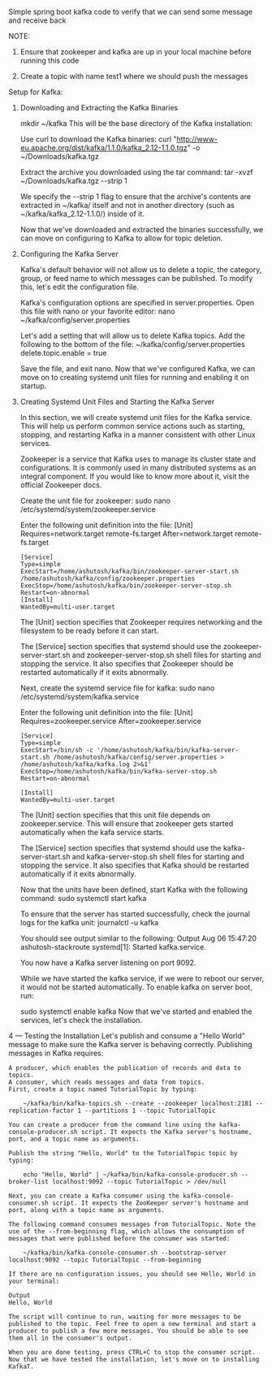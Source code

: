 Simple spring boot kafka code to verify that we can send some message and receive back 

NOTE: 

1.	Ensure that zookeeper and kafka are up in your local machine before running this code

2.	Create a topic with name test1 where we should push the messages







Setup for Kafka:


1.  Downloading and Extracting the Kafka Binaries

    mkdir ~/kafka
    This will be the base directory of the Kafka installation:

    Use curl to download the Kafka binaries:
    curl "http://www-eu.apache.org/dist/kafka/1.1.0/kafka_2.12-1.1.0.tgz" -o ~/Downloads/kafka.tgz
    
    Extract the archive you downloaded using the tar command:
    tar -xvzf ~/Downloads/kafka.tgz --strip 1

    We specify the --strip 1 flag to ensure that the archive's contents are extracted in ~/kafka/ itself and not in another directory (such as ~/kafka/kafka_2.12-1.1.0/) inside of it.
    
    Now that we've downloaded and extracted the binaries successfully, we can move on configuring to Kafka to allow for topic deletion.

2.  Configuring the Kafka Server

    Kafka's default behavior will not allow us to delete a topic, the category, group, or feed name to which messages can be published. To modify this, let's edit the configuration file.
    
    Kafka's configuration options are specified in server.properties. Open this file with nano or your favorite editor:
    nano ~/kafka/config/server.properties
    
    Let's add a setting that will allow us to delete Kafka topics. Add the following to the bottom of the file:
    ~/kafka/config/server.properties
    delete.topic.enable = true
    
    Save the file, and exit nano. Now that we've configured Kafka, we can move on to creating systemd unit files for running and enabling it on startup.

3.  Creating Systemd Unit Files and Starting the Kafka Server

    In this section, we will create systemd unit files for the Kafka service. This will help us perform common service actions such as starting, stopping, and restarting Kafka in a manner consistent with other Linux services.

    Zookeeper is a service that Kafka uses to manage its cluster state and configurations. It is commonly used in many distributed systems as an integral component. If you would like to know more about it, visit the official Zookeeper docs.

    Create the unit file for zookeeper:
        sudo nano /etc/systemd/system/zookeeper.service
    
    Enter the following unit definition into the file:
        [Unit]
        Requires=network.target remote-fs.target
        After=network.target remote-fs.target

        [Service]
        Type=simple
        ExecStart=/home/ashutosh/kafka/bin/zookeeper-server-start.sh /home/ashutosh/kafka/config/zookeeper.properties
        ExecStop=/home/ashutosh/kafka/bin/zookeeper-server-stop.sh
        Restart=on-abnormal
        [Install]
        WantedBy=multi-user.target

    The [Unit] section specifies that Zookeeper requires networking and the filesystem to be ready before it can start.

    The [Service] section specifies that systemd should use the zookeeper-server-start.sh and zookeeper-server-stop.sh shell files for starting and stopping the service. It also specifies that Zookeeper should be restarted automatically if it exits abnormally.

    Next, create the systemd service file for kafka:
        sudo nano /etc/systemd/system/kafka.service
    
    Enter the following unit definition into the file:
        [Unit]
        Requires=zookeeper.service
        After=zookeeper.service

        [Service]
        Type=simple
        ExecStart=/bin/sh -c '/home/ashutosh/kafka/bin/kafka-server-start.sh /home/ashutosh/kafka/config/server.properties > /home/ashutosh/kafka/kafka.log 2>&1'
        ExecStop=/home/ashutosh/kafka/bin/kafka-server-stop.sh
        Restart=on-abnormal

        [Install]
        WantedBy=multi-user.target
    
    The [Unit] section specifies that this unit file depends on zookeeper.service. This will ensure that zookeeper gets started automatically when the kafa service starts.

    The [Service] section specifies that systemd should use the kafka-server-start.sh and kafka-server-stop.sh shell files for starting and stopping the service. It also specifies that Kafka should be restarted automatically if it exits abnormally.

    Now that the units have been defined, start Kafka with the following command:
        sudo systemctl start kafka
    
    To ensure that the server has started successfully, check the journal logs for the kafka unit:
        journalctl -u kafka


    You should see output similar to the following:
    Output
    Aug 06 15:47:20 ashutosh-stackroute systemd[1]: Started kafka.service.

    You now have a Kafka server listening on port 9092.

    While we have started the kafka service, if we were to reboot our server, it would not be started automatically. To enable kafka on server boot, run:

    sudo systemctl enable kafka
    Now that we've started and enabled the services, let's check the installation.

4 — Testing the Installation
    Let's publish and consume a "Hello World" message to make sure the Kafka server is behaving correctly. Publishing messages in Kafka requires:

    A producer, which enables the publication of records and data to topics.
    A consumer, which reads messages and data from topics.
    First, create a topic named TutorialTopic by typing:

        ~/kafka/bin/kafka-topics.sh --create --zookeeper localhost:2181 --replication-factor 1 --partitions 1 --topic TutorialTopic

    You can create a producer from the command line using the kafka-console-producer.sh script. It expects the Kafka server's hostname, port, and a topic name as arguments.

    Publish the string "Hello, World" to the TutorialTopic topic by typing:

        echo "Hello, World" | ~/kafka/bin/kafka-console-producer.sh --broker-list localhost:9092 --topic TutorialTopic > /dev/null
    
    Next, you can create a Kafka consumer using the kafka-console-consumer.sh script. It expects the ZooKeeper server's hostname and port, along with a topic name as arguments.
    
    The following command consumes messages from TutorialTopic. Note the use of the --from-beginning flag, which allows the consumption of messages that were published before the consumer was started:

        ~/kafka/bin/kafka-console-consumer.sh --bootstrap-server localhost:9092 --topic TutorialTopic --from-beginning

    If there are no configuration issues, you should see Hello, World in your terminal:

    Output
    Hello, World

    The script will continue to run, waiting for more messages to be published to the topic. Feel free to open a new terminal and start a producer to publish a few more messages. You should be able to see them all in the consumer's output.

    When you are done testing, press CTRL+C to stop the consumer script. Now that we have tested the installation, let's move on to installing KafkaT.

 